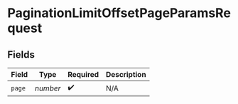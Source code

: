 # PaginationLimitOffsetPageParamsRequest


## Fields

| Field              | Type               | Required           | Description        |
| ------------------ | ------------------ | ------------------ | ------------------ |
| `page`             | *number*           | :heavy_check_mark: | N/A                |